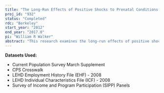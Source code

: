 ```yaml
---
title: "The Long-Run Effects of Positive Shocks to Prenatal Conditions in the United States"
proj_id: "932"
status: "Completed"
rdc: "Berkeley"
start_year: "2012"
end_year: "2017.0"
pi: "William R Walker"
abstract: "This research examines the long-run effects of positive shocks to prenatal health on adult outcomes for cohorts born in the 1960s and 1970s in the United States. This research uses data from the Longitudinal Employer-Household Dynamics (LEHD) program linked to the Survey of Income and Program Participation (SIPP) and Current Population Survey (CPS) to analyze how the implementation of the Supplemental Nutritional Program for Women, Infants, and Children (WIC) in the 1970's, the reduction of maternal smoking during pregnancy following the publication of the 1964 Surgeon General Report, and the reduction of prenatal exposure to air pollution following the Clean Air Act of 1970 have impacted numerous later-life measures of adult well-being such as health, income, educational attainment, and characteristics of the neighborhood of residence. The findings will shed light on whether the "fetal origins hypothesis", which postulates an important link between prenatal health and adult well-being, holds for the current adult population in the United States."
---
```


**Datasets Used:**

  - Current Population Survey March Supplement 
  - CPS Crosswalk 
  - LEHD Employment History File (EHF) - 2008 
  - LEHD Individual Characteristics File (ICF) - 2008 
  - Survey of Income and Program Participation (SIPP) Panels 

